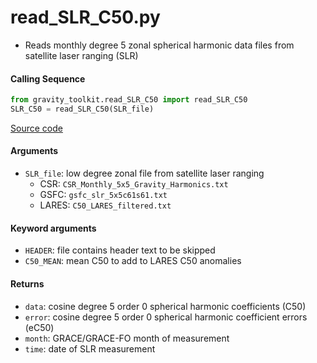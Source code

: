 read_SLR_C50.py
===============

- Reads monthly degree 5 zonal spherical harmonic data files from satellite laser ranging (SLR)

#### Calling Sequence
```python
from gravity_toolkit.read_SLR_C50 import read_SLR_C50
SLR_C50 = read_SLR_C50(SLR_file)
```
[Source code](https://github.com/tsutterley/read-GRACE-harmonics/blob/main/gravity_toolkit/read_SLR_C50.py)

#### Arguments
- `SLR_file`: low degree zonal file from satellite laser ranging
    * CSR: `CSR_Monthly_5x5_Gravity_Harmonics.txt`
    * GSFC: `gsfc_slr_5x5c61s61.txt`
    * LARES: `C50_LARES_filtered.txt`

#### Keyword arguments
- `HEADER`: file contains header text to be skipped
- `C50_MEAN`: mean C50 to add to LARES C50 anomalies

#### Returns
- `data`: cosine degree 5 order 0 spherical harmonic coefficients (C50)
- `error`: cosine degree 5 order 0 spherical harmonic coefficient errors (eC50)
- `month`: GRACE/GRACE-FO month of measurement
- `time`: date of SLR measurement
